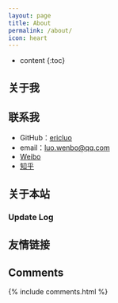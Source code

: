 ```yaml
---
layout: page
title: About
permalink: /about/
icon: heart
---
```


* content
{:toc}

## 关于我


## 联系我

* GitHub：[ericluo](https://github.com/ericluo)
* email：luo.wenbo@qq.com
* [Weibo](http://weibo.com/3115521wh)
* [知乎](https://www.zhihu.com/people/ericluo)

## 关于本站


### Update Log


## 友情链接

## Comments

{% include comments.html %}
